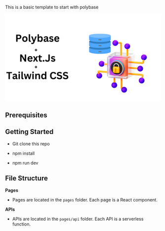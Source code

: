 This is a basic template to start with polybase

![Main_iamge](https://github.com/PriyathamVarma/polybase_basic_template_js/blob/main/public/Polybase.png)

## Prerequisites

## Getting Started

- Git clone this repo

- npm install

- npm run dev

## File Structure

**Pages**

- Pages are located in the `pages` folder. Each page is a React component.

**APIs**

- APIs are located in the `pages/api` folder. Each API is a serverless function.
